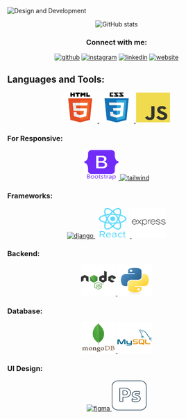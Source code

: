 ![Design and Development](https://github.com/JUSAIR-PUTHUSSERI/JUSAIR-PUTHUSSERI/blob/main/Screenshot%20(886).png)


<p align="center">
    <img src="https://github-readme-stats.vercel.app/api?username=JUSAIR-PUTHUSSERI&show_icons=true" alt="GitHub stats">
</p>

<h3 align="center">Connect with me:</h3>
<p align="center">
    <a href="https://github.com/JUSAIR-PUTHUSSERI"><img src='https://img.icons8.com/ios-filled/50/ffffff/github.png' alt='github' height='45'></a> 
    <a href="https://www.instagram.com/jusair_jsr/"><img src='https://img.icons8.com/ios-filled/50/ffffff/instagram-new.png' alt='instagram' height='45'></a>
    <a href="https://www.linkedin.com/in/jusairjsr/"><img src='https://img.icons8.com/ios-filled/50/ffffff/linkedin.png' alt='linkedin' height='45'></a>
    <a href="https://portfolio01-mu.vercel.app/"><img src='https://img.icons8.com/ios-filled/50/ffffff/cloud.png' alt='website' height='40'></a>
</p>

<h2 align="left">Languages and Tools:</h2>
<p align="center">
    <a href="https://www.w3.org/html/" target="_blank" rel="noreferrer">
        <img src="https://raw.githubusercontent.com/devicons/devicon/master/icons/html5/html5-original-wordmark.svg" alt="html5" width="80" height="70"/> 
    </a>
    <a href="https://www.w3schools.com/css/" target="_blank" rel="noreferrer">
        <img src="https://raw.githubusercontent.com/devicons/devicon/master/icons/css3/css3-original-wordmark.svg" alt="css3" width="80" height="70"/> 
    </a>
     <a href="https://developer.mozilla.org/en-US/docs/Web/JavaScript" target="_blank" rel="noreferrer">
        <img src="https://raw.githubusercontent.com/devicons/devicon/master/icons/javascript/javascript-original.svg" alt="javascript" width="80" height="70"/> 
    </a>
</p>

### For Responsive:  
<p align="center">
    <a href="https://getbootstrap.com" target="_blank" rel="noreferrer">
        <img src="https://raw.githubusercontent.com/devicons/devicon/master/icons/bootstrap/bootstrap-plain-wordmark.svg" alt="bootstrap" width="80" height="70"/> 
    </a>
    <a href="https://tailwindcss.com/" target="_blank" rel="noreferrer">
        <img src="https://www.vectorlogo.zone/logos/tailwindcss/tailwindcss-icon.svg" alt="tailwind" width="80" height="70"/> 
    </a>
</p>

### Frameworks:
<p align="center">
    <a href="https://www.djangoproject.com/" target="_blank" rel="noreferrer">
        <img src="https://cdn.worldvectorlogo.com/logos/django.svg" alt="django" width="80" height="70"/> 
    </a>
    <a href="https://reactjs.org/" target="_blank" rel="noreferrer">
        <img src="https://raw.githubusercontent.com/devicons/devicon/master/icons/react/react-original-wordmark.svg" alt="react" width="80" height="70"/> 
    </a>
    <a href="https://expressjs.com" target="_blank" rel="noreferrer">
        <img src="https://raw.githubusercontent.com/devicons/devicon/master/icons/express/express-original-wordmark.svg" alt="express" width="80" height="70"/> 
    </a>
   
</p>

### Backend:
<p align="center">
<a href="https://nodejs.org" target="_blank" rel="noreferrer">
        <img src="https://raw.githubusercontent.com/devicons/devicon/master/icons/nodejs/nodejs-original-wordmark.svg" alt="nodejs" width="80" height="70"/> 
    </a>
<a href="https://www.python.org" target="_blank" rel="noreferrer">
        <img src="https://raw.githubusercontent.com/devicons/devicon/master/icons/python/python-original.svg" alt="python" width="80" height="70"/> 
    </a>
</p>

### Database:
<p align="center">
    <a href="https://www.mongodb.com/" target="_blank" rel="noreferrer">
        <img src="https://raw.githubusercontent.com/devicons/devicon/master/icons/mongodb/mongodb-original-wordmark.svg" alt="mongodb" width="80" height="70"/> 
    </a>
    <a href="https://www.mysql.com/" target="_blank" rel="noreferrer">
        <img src="https://raw.githubusercontent.com/devicons/devicon/master/icons/mysql/mysql-original-wordmark.svg" alt="mysql" width="80" height="70"/> 
    </a>
</p>

### UI Design:
<p align="center">
    <a href="https://www.figma.com/" target="_blank" rel="noreferrer">
        <img src="https://www.vectorlogo.zone/logos/figma/figma-icon.svg" alt="figma" width="80" height="70"/> 
    </a>
    <a href="https://www.photoshop.com/en" target="_blank" rel="noreferrer">
        <img src="https://raw.githubusercontent.com/devicons/devicon/master/icons/photoshop/photoshop-line.svg" alt="photoshop" width="80" height="70"/> 
    </a>
</p>


